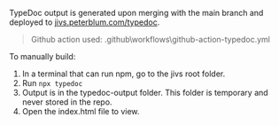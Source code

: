 TypeDoc output is generated upon merging with the main branch and deployed to [jivs.peterblum.com/typedoc](http://jivs.peterblum.com/typedoc/).

> Github action used: .github\workflows\github-action-typedoc.yml

To manually build:
1. In a terminal that can run npm, go to the jivs root folder.
2. Run `npx typedoc`
3. Output is in the typedoc-output folder. This folder is temporary and never stored in the repo.
4. Open the index.html file to view.